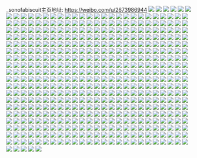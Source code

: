 _sonofabiscuit主页地址: https://weibo.com/u/2673986944 
![](https://wx4.sinaimg.cn/mw2000/9f61cd80ly1h90uiexd0bj23402c01kz.jpg) 
![](https://wx4.sinaimg.cn/mw2000/9f61cd80ly1h90uiktzoqj20ty13eh7u.jpg) 
![](https://wx4.sinaimg.cn/mw2000/9f61cd80ly1h8zt3uxgl2j23402c0u0y.jpg) 
![](https://wx4.sinaimg.cn/mw2000/9f61cd80ly1h8vhof7emwj20u0136kb7.jpg) 
![](https://wx4.sinaimg.cn/mw2000/9f61cd80ly1h8cngkp8o9j213u0qo135.jpg) 
![](https://wx4.sinaimg.cn/mw2000/9f61cd80ly1h8845sldsoj20sg0sgn06.jpg) 
![](https://wx4.sinaimg.cn/mw2000/9f61cd80ly1h8845vlcglj20m80et415.jpg) 
![](https://wx4.sinaimg.cn/mw2000/9f61cd80ly1h86bpiqo90j20zo256kf7.jpg) 
![](https://wx4.sinaimg.cn/mw2000/9f61cd80ly1h7z9fznr40j22c0340kjm.jpg) 
![](https://wx4.sinaimg.cn/mw2000/9f61cd80ly1h7wh3nmm8lj20xc1pntmm.jpg) 
![](https://wx4.sinaimg.cn/mw2000/9f61cd80ly1h7vpktsmuyj22c03401ky.jpg) 
![](https://wx4.sinaimg.cn/mw2000/9f61cd80ly1h7ugh8eqa2j20uk2crwzy.jpg) 
![](https://wx4.sinaimg.cn/mw2000/9f61cd80ly1h7u8t26vs0j23402c0kjm.jpg) 
![](https://wx4.sinaimg.cn/mw2000/9f61cd80ly1h7hvj4eurrj23402c0u0y.jpg) 
![](https://wx4.sinaimg.cn/mw2000/9f61cd80ly1h7hvj5gvjnj23402c0hdv.jpg) 
![](https://wx4.sinaimg.cn/mw2000/9f61cd80ly1h7hvj82h0cj23402c0npe.jpg) 
![](https://wx4.sinaimg.cn/mw2000/9f61cd80ly1h7hvso72zaj22c0340npe.jpg) 
![](https://wx4.sinaimg.cn/mw2000/9f61cd80ly1h7hvsmz5swj22c0340e84.jpg) 
![](https://wx4.sinaimg.cn/mw2000/9f61cd80ly1h7hvspax7lj22c0340x6r.jpg) 
![](https://wx4.sinaimg.cn/mw2000/9f61cd80ly1h7abfmsjxjj20zo256dtu.jpg) 
![](https://wx4.sinaimg.cn/mw2000/9f61cd80ly1h6yupl2p0pj22dx14e19v.jpg) 
![](https://wx4.sinaimg.cn/mw2000/9f61cd80ly1h6vp1j96ejj23402c0e82.jpg) 
![](https://wx4.sinaimg.cn/mw2000/9f61cd80ly1h6vp1lu66aj22c0340kjn.jpg) 
![](https://wx4.sinaimg.cn/mw2000/9f61cd80ly1h6vp1nwrhjj22c0340x6q.jpg) 
![](https://wx4.sinaimg.cn/mw2000/9f61cd80ly1h6vp1p28cgj23402c07wh.jpg) 
![](https://wx4.sinaimg.cn/mw2000/9f61cd80ly1h6vp1vxorjj22c0340kjl.jpg) 
![](https://wx4.sinaimg.cn/mw2000/9f61cd80ly1h6vp1qdlavj23402c0b2b.jpg) 
![](https://wx4.sinaimg.cn/mw2000/9f61cd80ly1h6vp1hqpqpj22c0340b29.jpg) 
![](https://wx4.sinaimg.cn/mw2000/9f61cd80ly1h6vp1rhhn9j22c0340u0y.jpg) 
![](https://wx4.sinaimg.cn/mw2000/9f61cd80ly1h6vp1sn606j23402c0hdu.jpg) 
![](https://wx4.sinaimg.cn/mw2000/9f61cd80ly1h6vp1tnkvgj22c0340b2a.jpg) 
![](https://wx4.sinaimg.cn/mw2000/9f61cd80ly1h6vp1uu4yqj23402c0e7q.jpg) 
![](https://wx4.sinaimg.cn/mw2000/9f61cd80ly1h6vp1xpzb2j21w02io7wh.jpg) 
![](https://wx4.sinaimg.cn/mw2000/9f61cd80ly1h6r1mlwu8rj23402c0x6q.jpg) 
![](https://wx4.sinaimg.cn/mw2000/9f61cd80ly1h6hphw875ej23402c0q97.jpg) 
![](https://wx4.sinaimg.cn/mw2000/9f61cd80ly1h6d8dr50l1j21ru2ft4qp.jpg) 
![](https://wx4.sinaimg.cn/mw2000/9f61cd80ly1h6anr40ufyj23402c0qin.jpg) 
![](https://wx4.sinaimg.cn/mw2000/9f61cd80ly1h6anr3czx8j23402c01kz.jpg) 
![](https://wx4.sinaimg.cn/mw2000/9f61cd80ly1h6a3jov9ngj22c0340h48.jpg) 
![](https://wx4.sinaimg.cn/mw2000/9f61cd80ly1h661sthn81j20u0140dhc.jpg) 
![](https://wx4.sinaimg.cn/mw2000/9f61cd80ly1h661strufij20u00u0gm7.jpg) 
![](https://wx4.sinaimg.cn/mw2000/9f61cd80ly1h5ws44mmzqj20u00mimyk.jpg) 
![](https://wx4.sinaimg.cn/mw2000/9f61cd80ly1h5ws5j3z4uj22c03404qq.jpg) 
![](https://wx4.sinaimg.cn/mw2000/9f61cd80ly1h5wm2fzlsgj20zo0q6wk2.jpg) 
![](https://wx4.sinaimg.cn/mw2000/9f61cd80ly1h5keyy8z7tj20u013itia.jpg) 
![](https://wx4.sinaimg.cn/mw2000/9f61cd80gy1h5k8u262b3j20ja0jajsb.jpg) 
![](https://wx4.sinaimg.cn/mw2000/9f61cd80gy1h5j38693mmj20aq03kwet.jpg) 
![](https://wx4.sinaimg.cn/mw2000/9f61cd80gy1h5j392q4vjj22c0340qv6.jpg) 
![](https://wx4.sinaimg.cn/mw2000/9f61cd80gy1h5ib55koqgj21400u0dlt.jpg) 
![](https://wx4.sinaimg.cn/mw2000/9f61cd80ly1h4odyn52owj21sw0snq42.jpg) 
![](https://wx4.sinaimg.cn/mw2000/9f61cd80ly1h4odymvwm6j21sw0sn177.jpg) 
![](https://wx4.sinaimg.cn/mw2000/9f61cd80ly1h4flx8tanmj20zo2564lh.jpg) 
![](https://wx4.sinaimg.cn/mw2000/9f61cd80ly1h4dtea3nk9j22560zob29.jpg) 
![](https://wx4.sinaimg.cn/mw2000/9f61cd80ly1h4dtebb1ocj22560zo7vp.jpg) 
![](https://wx4.sinaimg.cn/mw2000/9f61cd80ly1h498qn3eecj22th24snpd.jpg) 
![](https://wx4.sinaimg.cn/mw2000/9f61cd80ly1h493kq3xosj20u0127gqt.jpg) 
![](https://wx4.sinaimg.cn/mw2000/9f61cd80ly1h43dlmvjzij22202uzb29.jpg) 
![](https://wx4.sinaimg.cn/mw2000/9f61cd80ly1h3fjnufx1kj20zo1q3117.jpg) 
![](https://wx4.sinaimg.cn/mw2000/9f61cd80ly1h3fjnuvs3vj20zo1lgjyy.jpg) 
![](https://wx4.sinaimg.cn/mw2000/9f61cd80ly1h399ne1u2hj21gv0tzgzd.jpg) 
![](https://wx4.sinaimg.cn/mw2000/9f61cd80ly1h399neq3jdj21ha0tznje.jpg) 
![](https://wx4.sinaimg.cn/mw2000/9f61cd80ly1h399nf3k2dj21hl0tsqfo.jpg) 
![](https://wx4.sinaimg.cn/mw2000/9f61cd80ly1h399ndgn7lj21gv0tzk6x.jpg) 
![](https://wx4.sinaimg.cn/mw2000/9f61cd80ly1h326pqhg5bj23402c0qv5.jpg) 
![](https://wx4.sinaimg.cn/mw2000/9f61cd80ly1h326q5jzxgj21400mvqhk.jpg) 
![](https://wx4.sinaimg.cn/mw2000/9f61cd80ly1h29j7mxljaj20uk3nf1ke.jpg) 
![](https://wx4.sinaimg.cn/mw2000/9f61cd80ly1h29jbraebuj22c03401ky.jpg) 
![](https://wx4.sinaimg.cn/mw2000/9f61cd80ly1h29jbqmh09j22qk2c0u0x.jpg) 
![](https://wx4.sinaimg.cn/mw2000/9f61cd80ly1h29j7mbhhzj22uw241kjl.jpg) 
![](https://wx4.sinaimg.cn/mw2000/9f61cd80ly1h29j83ybktj22c03404qq.jpg) 
![](https://wx4.sinaimg.cn/mw2000/9f61cd80ly1h29j8vvwjrj22c0340npd.jpg) 
![](https://wx4.sinaimg.cn/mw2000/9f61cd80ly1h23srqxppnj22560zo4qp.jpg) 
![](https://wx4.sinaimg.cn/mw2000/9f61cd80ly1h22f8lv3nmj20u016uth1.jpg) 
![](https://wx4.sinaimg.cn/mw2000/9f61cd80ly1h22f8m1o6hj20u01400x0.jpg) 
![](https://wx4.sinaimg.cn/mw2000/9f61cd80ly1h22f8mhonfj22qo220qv5.jpg) 
![](https://wx4.sinaimg.cn/mw2000/9f61cd80ly1h22fhthk5kj22732lbkjm.jpg) 
![](https://wx4.sinaimg.cn/mw2000/9f61cd80ly1h22fhu8vunj22c0340b2a.jpg) 
![](https://wx4.sinaimg.cn/mw2000/9f61cd80ly1h22fhv4b4nj22c0340e82.jpg) 
![](https://wx4.sinaimg.cn/mw2000/9f61cd80ly1h1mvvolus6j21400u047f.jpg) 
![](https://wx4.sinaimg.cn/mw2000/9f61cd80ly1h1loh30algj20u01sxq8a.jpg) 
![](https://wx4.sinaimg.cn/mw2000/9f61cd80ly1h1gre0ctk8j20zo2561hg.jpg) 
![](https://wx4.sinaimg.cn/mw2000/9f61cd80ly1h18goahcqhj20kt0dmn1j.jpg) 
![](https://wx4.sinaimg.cn/mw2000/9f61cd80ly1h0npms79w7j22aj340e82.jpg) 
![](https://wx4.sinaimg.cn/mw2000/9f61cd80ly1h0npmrbtjfj229m33lx6p.jpg) 
![](https://wx4.sinaimg.cn/mw2000/9f61cd80ly1h06codltjdj20ur17ntcw.jpg) 
![](https://wx4.sinaimg.cn/mw2000/9f61cd80ly1gzv29yg4gkj20u00u0wkl.jpg) 
![](https://wx4.sinaimg.cn/mw2000/9f61cd80ly1gzj7h9g7w1j20zo1l9ng1.jpg) 
![](https://wx4.sinaimg.cn/mw2000/9f61cd80ly1gwu14eqf7bj23402c0x6q.jpg) 
![](https://wx4.sinaimg.cn/mw2000/9f61cd80ly1gwu14film8j23402c0u0y.jpg) 
![](https://wx4.sinaimg.cn/mw2000/9f61cd80ly1gwu14gcztjj23402c0kjm.jpg) 
![](https://wx4.sinaimg.cn/mw2000/9f61cd80ly1gwu14dzzg1j22472vp7wh.jpg) 
![](https://wx4.sinaimg.cn/mw2000/9f61cd80ly1gwu14hknhuj23402c04qr.jpg) 
![](https://wx4.sinaimg.cn/mw2000/9f61cd80ly1gwu14i4mj2j23402c0u0x.jpg) 
![](https://wx4.sinaimg.cn/mw2000/9f61cd80ly1gwu14ip4v2j21oz27x7wh.jpg) 
![](https://wx4.sinaimg.cn/mw2000/9f61cd80ly1gwu14j8wrij23402c0qv5.jpg) 
![](https://wx4.sinaimg.cn/mw2000/9f61cd80ly1gwu14jnawej22281xu4qp.jpg) 
![](https://wx4.sinaimg.cn/mw2000/9f61cd80ly1gwu14k4lh0j23402c0qv5.jpg) 
![](https://wx4.sinaimg.cn/mw2000/9f61cd80ly1gwu14ktw43j223s2t2x6q.jpg) 
![](https://wx4.sinaimg.cn/mw2000/9f61cd80ly1gwu14mjrswj23402c0x23.jpg) 
![](https://wx4.sinaimg.cn/mw2000/9f61cd80ly1gwss1opblyj20tz0u0ada.jpg) 
![](https://wx4.sinaimg.cn/mw2000/9f61cd80ly1gwn4y4ewcfj22c03401kz.jpg) 
![](https://wx4.sinaimg.cn/mw2000/9f61cd80ly1gw5zvmsl8cj22c0340b2a.jpg) 
![](https://wx4.sinaimg.cn/mw2000/002UXM9Gly1gvigj0ytitj621h21haoj02.jpg) 
![](https://wx4.sinaimg.cn/mw2000/002UXM9Gly1guhoo9l6wzj60k00zkjst02.jpg) 
![](https://wx4.sinaimg.cn/mw2000/002UXM9Gly1gtusduccjfj60gn0gntbi02.jpg) 
![](https://wx4.sinaimg.cn/mw2000/9f61cd80ly1gtnp0pznyaj23402c0qv6.jpg) 
![](https://wx4.sinaimg.cn/mw2000/9f61cd80ly1gtizdvuqbwj22c03404qq.jpg) 
![](https://wx4.sinaimg.cn/mw2000/002UXM9Gly1gtaddzommxj60ry11iqg002.jpg) 
![](https://wx4.sinaimg.cn/mw2000/9f61cd80ly1gtadebiwpdj20o50a1755.jpg) 
![](https://wx4.sinaimg.cn/mw2000/9f61cd80ly1gt0q4h60gpj21ds0n0qjm.jpg) 
![](https://wx4.sinaimg.cn/mw2000/9f61cd80ly1gsxp461880j21440vw7hy.jpg) 
![](https://wx4.sinaimg.cn/mw2000/9f61cd80ly1gsxp6dv8bwj21sf1o0b29.jpg) 
![](https://wx4.sinaimg.cn/mw2000/9f61cd80ly1gssbrypl4uj22c03404qp.jpg) 
![](https://wx4.sinaimg.cn/mw2000/9f61cd80ly1grrfx9jhb6j23402c04qp.jpg) 
![](https://wx4.sinaimg.cn/mw2000/9f61cd80ly1grl6yf8qq4j21o0280u0x.jpg) 
![](https://wx4.sinaimg.cn/mw2000/9f61cd80ly1grh718armnj20n006qmyz.jpg) 
![](https://wx4.sinaimg.cn/mw2000/002UXM9Gly1gr7lzv6925j63402c07wi02.jpg) 
![](https://wx4.sinaimg.cn/mw2000/9f61cd80ly1gr0xumjgujj20n01ds1kx.jpg) 
![](https://wx4.sinaimg.cn/mw2000/9f61cd80ly1gqsb7fk0whj221w2vlx6p.jpg) 
![](https://wx4.sinaimg.cn/mw2000/9f61cd80ly1gqlluubsqej23402c0hdt.jpg) 
![](https://wx4.sinaimg.cn/mw2000/9f61cd80ly1gqkajq8tl0j21ds0n07wk.jpg) 
![](https://wx4.sinaimg.cn/mw2000/9f61cd80ly1gqkajog5hhj21ds0n04qr.jpg) 
![](https://wx4.sinaimg.cn/mw2000/9f61cd80ly1gqkb0jqhyej21hc0u0dl2.jpg) 
![](https://wx4.sinaimg.cn/mw2000/9f61cd80ly1gqhve291zaj22801o01ky.jpg) 
![](https://wx4.sinaimg.cn/mw2000/9f61cd80ly1gqhve15y0gj20d80da765.jpg) 
![](https://wx4.sinaimg.cn/mw2000/9f61cd80ly1gqgn4jejhej23402c07t8.jpg) 
![](https://wx4.sinaimg.cn/mw2000/9f61cd80ly1gqgn4ie59aj22c0340npd.jpg) 
![](https://wx4.sinaimg.cn/mw2000/9f61cd80ly1gqcm6i51bzj22in1w0qv6.jpg) 
![](https://wx4.sinaimg.cn/mw2000/9f61cd80ly1gq45qx8q4yj22c0340u0y.jpg) 
![](https://wx4.sinaimg.cn/mw2000/9f61cd80ly1gpqii4p6vbj20n00d4wgm.jpg) 
![](https://wx4.sinaimg.cn/mw2000/9f61cd80ly1gppk6kq5dhj20n0085div.jpg) 
![](https://wx4.sinaimg.cn/mw2000/9f61cd80ly1gpobzhhs3uj23402c0aub.jpg) 
![](https://wx4.sinaimg.cn/mw2000/9f61cd80ly1gpobzhtqi5j23402c0dsi.jpg) 
![](https://wx4.sinaimg.cn/mw2000/9f61cd80ly1gplvz4pxefj22c0340x2e.jpg) 
![](https://wx4.sinaimg.cn/mw2000/9f61cd80ly1gpaclv8km0j20j81437d1.jpg) 
![](https://wx4.sinaimg.cn/mw2000/9f61cd80ly1gpacluksp5j21s01uzb29.jpg) 
![](https://wx4.sinaimg.cn/mw2000/9f61cd80ly1gp16dkjdgsj20n00hlgob.jpg) 
![](https://wx4.sinaimg.cn/mw2000/9f61cd80ly1gp0wejns7bj213z0u0hdt.jpg) 
![](https://wx4.sinaimg.cn/mw2000/9f61cd80ly1gp0weh820sj23402c0x6p.jpg) 
![](https://wx4.sinaimg.cn/mw2000/9f61cd80ly1gp0wepoqxoj213z0u07wh.jpg) 
![](https://wx4.sinaimg.cn/mw2000/9f61cd80ly1gp0weo5rdoj22c0340npf.jpg) 
![](https://wx4.sinaimg.cn/mw2000/9f61cd80ly1gorva0qny2j23402c0b29.jpg) 
![](https://wx4.sinaimg.cn/mw2000/9f61cd80ly1gorva29tahj23402c0qv5.jpg) 
![](https://wx4.sinaimg.cn/mw2000/9f61cd80ly1gorvchqfvtj20n00wq7gz.jpg) 
![](https://wx4.sinaimg.cn/mw2000/9f61cd80ly1gorvchyg1lj20jx0jv0ue.jpg) 
![](https://wx4.sinaimg.cn/mw2000/9f61cd80ly1gocs8zwk9dj23401xjnpd.jpg) 
![](https://wx4.sinaimg.cn/mw2000/9f61cd80ly1go4awf0uk6j21400u0u0x.jpg) 
![](https://wx4.sinaimg.cn/mw2000/9f61cd80ly1go0yhrfz08j20jl0ljwih.jpg) 
![](https://wx4.sinaimg.cn/mw2000/9f61cd80ly1go0yhr8qeqj20js0m3juc.jpg) 
![](https://wx4.sinaimg.cn/mw2000/9f61cd80ly1go0yhqdk6nj20jy0dudi3.jpg) 
![](https://wx4.sinaimg.cn/mw2000/9f61cd80ly1gnk41c7aymj23402c01ky.jpg) 
![](https://wx4.sinaimg.cn/mw2000/9f61cd80ly1gng8ps3h7cj23402c0qv6.jpg) 
![](https://wx4.sinaimg.cn/mw2000/9f61cd80ly1gnap7ar8lqj222g2jzqv5.jpg) 
![](https://wx4.sinaimg.cn/mw2000/9f61cd80ly1gn9613hpm7j22w421mx6p.jpg) 
![](https://wx4.sinaimg.cn/mw2000/9f61cd80ly1gn6ztr15qfj23402c0u0x.jpg) 
![](https://wx4.sinaimg.cn/mw2000/9f61cd80ly1gn6ztrmxefj20n009p43x.jpg) 
![](https://wx4.sinaimg.cn/mw2000/9f61cd80ly1gn3pk1lvzkj23402c019n.jpg) 
![](https://wx4.sinaimg.cn/mw2000/9f61cd80ly1gn1jiy849kj20mw0b0tdl.jpg) 
![](https://wx4.sinaimg.cn/mw2000/9f61cd80ly1gmyv8047ctj23402c0b29.jpg) 
![](https://wx4.sinaimg.cn/mw2000/9f61cd80ly1gmyv80xo76j22c0340e81.jpg) 
![](https://wx4.sinaimg.cn/mw2000/9f61cd80ly1gmyv81d8ymj20pr0v1445.jpg) 
![](https://wx4.sinaimg.cn/mw2000/9f61cd80ly1gmyv81owhkj20n00gjtmx.jpg) 
![](https://wx4.sinaimg.cn/mw2000/9f61cd80ly1gmyv7ynnn4j23402c0qv5.jpg) 
![](https://wx4.sinaimg.cn/mw2000/9f61cd80ly1gmyv84bhiaj23402c0e82.jpg) 
![](https://wx4.sinaimg.cn/mw2000/9f61cd80ly1gmyv86pw92j23402c0hdu.jpg) 
![](https://wx4.sinaimg.cn/mw2000/9f61cd80ly1gmyvbbo8vkj23402c04qp.jpg) 
![](https://wx4.sinaimg.cn/mw2000/9f61cd80ly1gmyvbauzbjj22c0340x6q.jpg) 
![](https://wx4.sinaimg.cn/mw2000/9f61cd80ly1gmxslcojgbj20go0b4wf0.jpg) 
![](https://wx4.sinaimg.cn/mw2000/9f61cd80ly1gmxm9djuvmj23402c0qv5.jpg) 
![](https://wx4.sinaimg.cn/mw2000/9f61cd80ly1gmu78y7fwmj20f00ght9u.jpg) 
![](https://wx4.sinaimg.cn/mw2000/9f61cd80ly1gmsuo0ghruj20n00ct79z.jpg) 
![](https://wx4.sinaimg.cn/mw2000/9f61cd80ly1gms4hvu2poj22c0340hdu.jpg) 
![](https://wx4.sinaimg.cn/mw2000/9f61cd80ly1gml7n6e8uuj22c01s87wh.jpg) 
![](https://wx4.sinaimg.cn/mw2000/9f61cd80gy1gm59wc7uegj20u00u079n.jpg) 
![](https://wx4.sinaimg.cn/mw2000/9f61cd80gy1glxjram9z7j2084084mxh.jpg) 
![](https://wx4.sinaimg.cn/mw2000/9f61cd80gy1glpq0upvkoj20n00qsn1h.jpg) 
![](https://wx4.sinaimg.cn/mw2000/9f61cd80gy1glpq0vawglj20i20b5dj0.jpg) 
![](https://wx4.sinaimg.cn/mw2000/9f61cd80gy1glk1w7xtxwj20qk14p7wh.jpg) 
![](https://wx4.sinaimg.cn/mw2000/9f61cd80gy1glk1w8wslbj20px1314qp.jpg) 
![](https://wx4.sinaimg.cn/mw2000/9f61cd80gy1glk1w6a8v4j20s215ab29.jpg) 
![](https://wx4.sinaimg.cn/mw2000/9f61cd80gy1glk1vjofq1j20jg0jggml.jpg) 
![](https://wx4.sinaimg.cn/mw2000/9f61cd80gy1glgdo7laquj20rn0rnach.jpg) 
![](https://wx4.sinaimg.cn/mw2000/9f61cd80gy1glbvse85iwj20my0j70vg.jpg) 
![](https://wx4.sinaimg.cn/mw2000/9f61cd80gy1glbvsdp6fwj23402c0u0y.jpg) 
![](https://wx4.sinaimg.cn/mw2000/9f61cd80gy1glbvsh4jgcj234028n7wl.jpg) 
![](https://wx4.sinaimg.cn/mw2000/9f61cd80gy1glbvsj56d8j21o02804qr.jpg) 
![](https://wx4.sinaimg.cn/mw2000/9f61cd80gy1gkwakrt3kmj21ds0n0kjo.jpg) 
![](https://wx4.sinaimg.cn/mw2000/9f61cd80gy1gkubpwezs2j20gl0fkmzi.jpg) 
![](https://wx4.sinaimg.cn/mw2000/9f61cd80gy1gkubquxzjhj20hb0fbwgz.jpg) 
![](https://wx4.sinaimg.cn/mw2000/9f61cd80gy1gkubn33gw7j20n0054t92.jpg) 
![](https://wx4.sinaimg.cn/mw2000/9f61cd80gy1gkmjsod6wuj23402c0hdt.jpg) 
![](https://wx4.sinaimg.cn/mw2000/9f61cd80gy1gkddo8wiocj20n00uitp9.jpg) 
![](https://wx4.sinaimg.cn/mw2000/9f61cd80gy1gkddo9jo8ij20n00h0tml.jpg) 
![](https://wx4.sinaimg.cn/mw2000/9f61cd80gy1gkbsz51wk6j20n005h75x.jpg) 
![](https://wx4.sinaimg.cn/mw2000/9f61cd80gy1gkbsz5gncij20g40ffgmu.jpg) 
![](https://wx4.sinaimg.cn/mw2000/9f61cd80gy1gkbnikwmswj215j0k3mzp.jpg) 
![](https://wx4.sinaimg.cn/mw2000/9f61cd80gy1gk1xq9cbr4j21w02innpe.jpg) 
![](https://wx4.sinaimg.cn/mw2000/9f61cd80gy1gk1jgwzzwtj22c0340qv5.jpg) 
![](https://wx4.sinaimg.cn/mw2000/9f61cd80gy1gk0tnah67jj22c03400u6.jpg) 
![](https://wx4.sinaimg.cn/mw2000/9f61cd80gy1gjv1kor5o3j21w02inhdv.jpg) 
![](https://wx4.sinaimg.cn/mw2000/9f61cd80gy1gjuh5zzppdj20ut0u0gn7.jpg) 
![](https://wx4.sinaimg.cn/mw2000/9f61cd80gy1gjko4qwl8hj20sd0votuv.jpg) 
![](https://wx4.sinaimg.cn/mw2000/9f61cd80gy1gjhczyouwcj21pl0sgkcd.jpg) 
![](https://wx4.sinaimg.cn/mw2000/9f61cd80gy1gjhdfl5ohmj22o82o87wh.jpg) 
![](https://wx4.sinaimg.cn/mw2000/9f61cd80gy1gjcelqrcr6j22c03404qq.jpg) 
![](https://wx4.sinaimg.cn/mw2000/9f61cd80gy1gj7u5m6105j23402c0hdu.jpg) 
![](https://wx4.sinaimg.cn/mw2000/9f61cd80gy1gixja1rn72j22c0340e82.jpg) 
![](https://wx4.sinaimg.cn/mw2000/9f61cd80gy1gilulm36wwj23402c0x6q.jpg) 
![](https://wx4.sinaimg.cn/mw2000/9f61cd80gy1gilh728i2dj22c03401kx.jpg) 
![](https://wx4.sinaimg.cn/mw2000/9f61cd80gy1gig9kheqyaj20jg0jgdhu.jpg) 
![](https://wx4.sinaimg.cn/mw2000/9f61cd80gy1gid9r7n6joj23402c0e83.jpg) 
![](https://wx4.sinaimg.cn/mw2000/9f61cd80gy1gid9r9tn97j22c03407wj.jpg) 
![](https://wx4.sinaimg.cn/mw2000/9f61cd80gy1gic6tr89v3j20u01407eu.jpg) 
![](https://wx4.sinaimg.cn/mw2000/9f61cd80gy1giaio6k08pj20u00u0h8z.jpg) 
![](https://wx4.sinaimg.cn/mw2000/9f61cd80gy1gi9v127le6j22c0340u0y.jpg) 
![](https://wx4.sinaimg.cn/mw2000/9f61cd80gy1gi8txkl24zj20n00j1dkf.jpg) 
![](https://wx4.sinaimg.cn/mw2000/9f61cd80gy1gi7u317rbrj234026we83.jpg) 
![](https://wx4.sinaimg.cn/mw2000/9f61cd80gy1gi7u31wzzkj20j60ecq44.jpg) 
![](https://wx4.sinaimg.cn/mw2000/9f61cd80gy1gi7lgo8qaxj20c809iwgb.jpg) 
![](https://wx4.sinaimg.cn/mw2000/9f61cd80gy1gi59igwvc9j23401t5npd.jpg) 
![](https://wx4.sinaimg.cn/mw2000/9f61cd80gy1gi1s6mm1crj23402c0b29.jpg) 
![](https://wx4.sinaimg.cn/mw2000/9f61cd80gy1gi1s6nqnr3j23402c01kx.jpg) 
![](https://wx4.sinaimg.cn/mw2000/9f61cd80gy1ghznawr4gjj22932fv4qq.jpg) 
![](https://wx4.sinaimg.cn/mw2000/9f61cd80ly1ghql73lkdaj20n01ds4bp.jpg) 
![](https://wx4.sinaimg.cn/mw2000/9f61cd80ly1ghql76kacaj20n01dstn0.jpg) 
![](https://wx4.sinaimg.cn/mw2000/9f61cd80ly1ghql6znnoej22c03401kz.jpg) 
![](https://wx4.sinaimg.cn/mw2000/9f61cd80ly1ghql78aocmj20u01hc47i.jpg) 
![](https://wx4.sinaimg.cn/mw2000/9f61cd80ly1ghql78ns20j204g040q32.jpg) 
![](https://wx4.sinaimg.cn/mw2000/9f61cd80gy1ghlhgq0pulj20tz0miqg1.jpg) 
![](https://wx4.sinaimg.cn/mw2000/9f61cd80gy1gge6uzl122j23402c0qv5.jpg) 
![](https://wx4.sinaimg.cn/mw2000/9f61cd80gy1gge6v1bo8qj23402c0kjl.jpg) 
![](https://wx4.sinaimg.cn/mw2000/9f61cd80gy1gge6v3mwf1j23402c07wi.jpg) 
![](https://wx4.sinaimg.cn/mw2000/9f61cd80gy1gge6v6nytsj23402c0e83.jpg) 
![](https://wx4.sinaimg.cn/mw2000/9f61cd80gy1gg129klx2ij20cs0cs3z4.jpg) 
![](https://wx4.sinaimg.cn/mw2000/9f61cd80gy1gfgpij5qpfj224u30d4qq.jpg) 
![](https://wx4.sinaimg.cn/mw2000/9f61cd80gy1gd77bcmvxgj20tz0miha4.jpg) 
![](https://wx4.sinaimg.cn/mw2000/9f61cd80gy1gcpva5rt4tj20m80al0ty.jpg) 
![](https://wx4.sinaimg.cn/mw2000/9f61cd80gy1gcpvarc1csj20hs0hs3zr.jpg) 
![](https://wx4.sinaimg.cn/mw2000/9f61cd80gy1gckoc2bes4j21400u0whj.jpg) 
![](https://wx4.sinaimg.cn/mw2000/9f61cd80gy1gckngxz0trj20u0140tw5.jpg) 
![](https://wx4.sinaimg.cn/mw2000/9f61cd80gy1gcis4mqvb4j20n01dsn15.jpg) 
![](https://wx4.sinaimg.cn/mw2000/9f61cd80gy1gcibwusnmqj21ds0n0x6p.jpg) 
![](https://wx4.sinaimg.cn/mw2000/9f61cd80gy1gbq319f7f2j23402c01ky.jpg) 
![](https://wx4.sinaimg.cn/mw2000/9f61cd80gy1gbb8ikquipj20rs1q7aq1.jpg) 
![](https://wx4.sinaimg.cn/mw2000/9f61cd80gy1gam1jh02r7j23402c04qp.jpg) 
![](https://wx4.sinaimg.cn/mw2000/9f61cd80gy1gaf6weiiopj20u00nfk3a.jpg) 
![](https://wx4.sinaimg.cn/mw2000/9f61cd80gy1gaf1ejb65ij21vo0v9qva.jpg) 
![](https://wx4.sinaimg.cn/mw2000/9f61cd80gy1gae0zn9nncj22c32c0hdt.jpg) 
![](https://wx4.sinaimg.cn/mw2000/9f61cd80gy1gae0zldebwj23402c0qv5.jpg) 
![](https://wx4.sinaimg.cn/mw2000/9f61cd80gy1gacukizwkbj21sy0u0wm6.jpg) 
![](https://wx4.sinaimg.cn/mw2000/9f61cd80gy1gacuki7nk6j21sy0u0qa8.jpg) 
![](https://wx4.sinaimg.cn/mw2000/9f61cd80gy1gacukjtoiej21sy0u0qdw.jpg) 
![](https://wx4.sinaimg.cn/mw2000/9f61cd80gy1gacukp6w1tj21vo0v97wl.jpg) 
![](https://wx4.sinaimg.cn/mw2000/9f61cd80gy1ga5tujqpq4j20u00xg1kx.jpg) 
![](https://wx4.sinaimg.cn/mw2000/9f61cd80gy1ga4p3e8lo3j228x2z2x6p.jpg) 
![](https://wx4.sinaimg.cn/mw2000/9f61cd80gy1ga2wnyjltoj20u00nfb29.jpg) 
![](https://wx4.sinaimg.cn/mw2000/9f61cd80gy1g9xw998imrj20k00f0jt4.jpg) 
![](https://wx4.sinaimg.cn/mw2000/9f61cd80gy1g9xpvu06hsj23402c01kx.jpg) 
![](https://wx4.sinaimg.cn/mw2000/9f61cd80gy1g9xd2w2w0tj22c02c07wh.jpg) 
![](https://wx4.sinaimg.cn/mw2000/9f61cd80gy1g9woh0z7h6j23402c0x59.jpg) 
![](https://wx4.sinaimg.cn/mw2000/9f61cd80gy1g9woh39h3lj23402c0npd.jpg) 
![](https://wx4.sinaimg.cn/mw2000/9f61cd80gy1g9woh94hbnj23402c0nnx.jpg) 
![](https://wx4.sinaimg.cn/mw2000/9f61cd80gy1g9woh61wmoj20v913l1kx.jpg) 
![](https://wx4.sinaimg.cn/mw2000/9f61cd80gy1g9woh4oux6j20v90ndqpz.jpg) 
![](https://wx4.sinaimg.cn/mw2000/9f61cd80gy1g9woh6ps8rj20v90nate6.jpg) 
![](https://wx4.sinaimg.cn/mw2000/9f61cd80gy1g9woh80v22j22c03407wh.jpg) 
![](https://wx4.sinaimg.cn/mw2000/9f61cd80gy1g9wohblkjyj23402c0e82.jpg) 
![](https://wx4.sinaimg.cn/mw2000/9f61cd80gy1g9wohdkp6uj22hf1vlb29.jpg) 
![](https://wx4.sinaimg.cn/mw2000/9f61cd80gy1g9wat9mheaj20v91vonpd.jpg) 
![](https://wx4.sinaimg.cn/mw2000/9f61cd80gy1g9watc794xj20v91vo1l2.jpg) 
![](https://wx4.sinaimg.cn/mw2000/9f61cd80gy1g9viec053lj20py0xc7bo.jpg) 
![](https://wx4.sinaimg.cn/mw2000/9f61cd80gy1g9viebc4wrj20p00xctgj.jpg) 
![](https://wx4.sinaimg.cn/mw2000/9f61cd80gy1g9uydmcilrj20m80l4aav.jpg) 
![](https://wx4.sinaimg.cn/mw2000/9f61cd80gy1g9tpahkriyj20ew0cugms.jpg) 
![](https://wx4.sinaimg.cn/mw2000/9f61cd80gy1g9s4wl1c60j22c0340kjm.jpg) 
![](https://wx4.sinaimg.cn/mw2000/9f61cd80gy1g9hkgv649yj23402c01l0.jpg) 
![](https://wx4.sinaimg.cn/mw2000/9f61cd80gy1g9h4r4tln7j23402c0qv7.jpg) 
![](https://wx4.sinaimg.cn/mw2000/9f61cd80gy1g9h4r1ctjqj23402c01l0.jpg) 
![](https://wx4.sinaimg.cn/mw2000/9f61cd80gy1g9ariz8l6sj20u00liqk9.jpg) 
![](https://wx4.sinaimg.cn/mw2000/9f61cd80gy1g94j3f19mtj22c0340e81.jpg) 
![](https://wx4.sinaimg.cn/mw2000/9f61cd80gy1g93hrzwrpmj20hs0hs0tn.jpg) 
![](https://wx4.sinaimg.cn/mw2000/9f61cd80gy1g93eeu21jij23402c0e82.jpg) 
![](https://wx4.sinaimg.cn/mw2000/9f61cd80gy1g91386mhubj22c02c0kjl.jpg) 
![](https://wx4.sinaimg.cn/mw2000/9f61cd80gy1g90bw1rtrxj23402c0x6p.jpg) 
![](https://wx4.sinaimg.cn/mw2000/9f61cd80gy1g90by7pnt1j23402c0qv5.jpg) 
![](https://wx4.sinaimg.cn/mw2000/9f61cd80gy1g8xqdjr8rlj22c0340u0x.jpg) 
![](https://wx4.sinaimg.cn/mw2000/9f61cd80gy1g8xqdhn6p3j23402c0npd.jpg) 
![](https://wx4.sinaimg.cn/mw2000/9f61cd80gy1g8xj4yv4i1j22c0340x6p.jpg) 
![](https://wx4.sinaimg.cn/mw2000/9f61cd80gy1g8xj50r19qj23402c0x6p.jpg) 
![](https://wx4.sinaimg.cn/mw2000/9f61cd80gy1g8vfgctupuj22c0340kjm.jpg) 
![](https://wx4.sinaimg.cn/mw2000/9f61cd80gy1g8t4033n6rj20g90g9q43.jpg) 
![](https://wx4.sinaimg.cn/mw2000/9f61cd80gy1g8rzh01uk1j23402c07wj.jpg) 
![](https://wx4.sinaimg.cn/mw2000/9f61cd80gy1g8rzgx47wfj22b2332kjn.jpg) 
![](https://wx4.sinaimg.cn/mw2000/9f61cd80gy1g8rmdj8rfyj20v90n4hdm.jpg) 
![](https://wx4.sinaimg.cn/mw2000/9f61cd80gy1g8rmdl532bj23402c0x6p.jpg) 
![](https://wx4.sinaimg.cn/mw2000/9f61cd80gy1g8rmfawgh9j23402c07wj.jpg) 
![](https://wx4.sinaimg.cn/mw2000/9f61cd80gy1g8rmh0s4k0j23402c0kjm.jpg) 
![](https://wx4.sinaimg.cn/mw2000/9f61cd80gy1g8rmgpqaoqj20v90ne1kx.jpg) 
![](https://wx4.sinaimg.cn/mw2000/9f61cd80gy1g8rmfe6k47j222s22stv5.jpg) 
![](https://wx4.sinaimg.cn/mw2000/9f61cd80gy1g8rjttm10tj20d70bz3zr.jpg) 
![](https://wx4.sinaimg.cn/mw2000/9f61cd80gy1g8qh6jnh3wj20aq0aqdg6.jpg) 
![](https://wx4.sinaimg.cn/mw2000/9f61cd80gy1g8pz687jd8j20u0140gtr.jpg) 
![](https://wx4.sinaimg.cn/mw2000/9f61cd80gy1g8kzuabg2dj21vo0v91l0.jpg) 
![](https://wx4.sinaimg.cn/mw2000/9f61cd80gy1g8kzu4z7qxj21vo0v9e84.jpg) 
![](https://wx4.sinaimg.cn/mw2000/9f61cd80gy1g8kzufyqyyj21vo0v97wn.jpg) 
![](https://wx4.sinaimg.cn/mw2000/9f61cd80gy1g89f3kjas0j23402c0qv5.jpg) 
![](https://wx4.sinaimg.cn/mw2000/9f61cd80gy1g7zdxhij2mj21vo0v9kjo.jpg) 
![](https://wx4.sinaimg.cn/mw2000/9f61cd80gy1g7zdxkhhphj21vo0v9npf.jpg) 
![](https://wx4.sinaimg.cn/mw2000/9f61cd80gy1g7zdxe4c3dj21vo0v9hdv.jpg) 
![](https://wx4.sinaimg.cn/mw2000/9f61cd80gy1g7zdxnkb78j21vo0v9qv7.jpg) 
![](https://wx4.sinaimg.cn/mw2000/9f61cd80gy1g7y7zd8w8fj20rs0jkq7j.jpg) 
![](https://wx4.sinaimg.cn/mw2000/9f61cd80gy1g7vtc4nay8j21vo0v91l2.jpg) 
![](https://wx4.sinaimg.cn/mw2000/9f61cd80gy1g7vtc95yynj21vo0v94qu.jpg) 
![](https://wx4.sinaimg.cn/mw2000/9f61cd80gy1g7t0qmj18uj23402c07wi.jpg) 
![](https://wx4.sinaimg.cn/mw2000/9f61cd80gy1g7omggvqjvj20rs0hrjwg.jpg) 
![](https://wx4.sinaimg.cn/mw2000/9f61cd80gy1g7omgggf94j21vo0v9qv8.jpg) 
![](https://wx4.sinaimg.cn/mw2000/9f61cd80gy1g7jnh2dnfrj20da0dat9i.jpg) 
![](https://wx4.sinaimg.cn/mw2000/9f61cd80gy1g7i15i0tt7j22c0340e83.jpg) 
![](https://wx4.sinaimg.cn/mw2000/9f61cd80gy1g7gff6kt8lj22ds1pw7wh.jpg) 
![](https://wx4.sinaimg.cn/mw2000/9f61cd80gy1g7fl3swlqqj21xo2kw4qp.jpg) 
![](https://wx4.sinaimg.cn/mw2000/9f61cd80gy1g7fkcz0456j20sg0rqq54.jpg) 
![](https://wx4.sinaimg.cn/mw2000/9f61cd80gy1g7e6kkpjeaj20v90nn42l.jpg) 
![](https://wx4.sinaimg.cn/mw2000/9f61cd80gy1g7d7uubuw4j23402c0kjm.jpg) 
![](https://wx4.sinaimg.cn/mw2000/9f61cd80gy1g7d7uw4cluj23402c0qv5.jpg) 
![](https://wx4.sinaimg.cn/mw2000/9f61cd80gy1g7d7uxw96hj23402c0b2a.jpg) 
![](https://wx4.sinaimg.cn/mw2000/9f61cd80gy1g7d7uyh6xkj20sg0i5q4c.jpg) 
![](https://wx4.sinaimg.cn/mw2000/9f61cd80gy1g7cxs6vk8sj20v915hqv5.jpg) 
![](https://wx4.sinaimg.cn/mw2000/9f61cd80gy1g7bgho35k9j20eg0egdhs.jpg) 
![](https://wx4.sinaimg.cn/mw2000/9f61cd80gy1g79rxo2wmyj23402c0hdu.jpg) 
![](https://wx4.sinaimg.cn/mw2000/9f61cd80gy1g79pqaor0rj22c0340b2a.jpg) 
![](https://wx4.sinaimg.cn/mw2000/9f61cd80gy1g78rhvskgdj22c02c0qv5.jpg) 
![](https://wx4.sinaimg.cn/mw2000/9f61cd80gy1g78rhy32oij23402c0kjm.jpg) 
![](https://wx4.sinaimg.cn/mw2000/9f61cd80gy1g78rhz0amnj22by2c0kd5.jpg) 
![](https://wx4.sinaimg.cn/mw2000/9f61cd80gy1g78rhu49n0j22c0340b29.jpg) 
![](https://wx4.sinaimg.cn/mw2000/9f61cd80gy1g78ri1utu5j22c01qztzd.jpg) 
![](https://wx4.sinaimg.cn/mw2000/9f61cd80gy1g78rjgusxfj23402c04qp.jpg) 
![](https://wx4.sinaimg.cn/mw2000/9f61cd80gy1g78ri3abjhj22m61o1kjl.jpg) 
![](https://wx4.sinaimg.cn/mw2000/9f61cd80gy1g78ri0wpbaj234028b4qq.jpg) 
![](https://wx4.sinaimg.cn/mw2000/9f61cd80gy1g78rjfmiv1j22c03407wi.jpg) 
![](https://wx4.sinaimg.cn/mw2000/9f61cd80gy1g78nqgd0p3g20c80b977o.jpg) 
![](https://wx4.sinaimg.cn/mw2000/9f61cd80gy1g77pk08waij20u01hq4jy.jpg) 
![](https://wx4.sinaimg.cn/mw2000/9f61cd80gy1g77njz605ij20dw09qgqt.jpg) 
![](https://wx4.sinaimg.cn/mw2000/9f61cd80gy1g75syzufh8j20u00qmqt4.jpg) 
![](https://wx4.sinaimg.cn/mw2000/9f61cd80gy1g75t1usxtsj23402c0nmm.jpg) 
![](https://wx4.sinaimg.cn/mw2000/9f61cd80gy1g74qxrj84cj20u00q8tft.jpg) 
![](https://wx4.sinaimg.cn/mw2000/9f61cd80gy1g747ucvghsj23402c0e83.jpg) 
![](https://wx4.sinaimg.cn/mw2000/9f61cd80gy1g71eslbezxj20nc0n3n11.jpg) 
![](https://wx4.sinaimg.cn/mw2000/9f61cd80ly1g70he01e49j20c80c8mxv.jpg) 
![](https://wx4.sinaimg.cn/mw2000/9f61cd80gy1g6wpsjhuy4j20jx0j7jxw.jpg) 
![](https://wx4.sinaimg.cn/mw2000/9f61cd80gy1g6w1gopwpwj234023h7wh.jpg) 
![](https://wx4.sinaimg.cn/mw2000/9f61cd80gy1g6uycgz7zhj23402c0u0x.jpg) 
![](https://wx4.sinaimg.cn/mw2000/9f61cd80gy1g6tee5cagdj20u00zgb29.jpg) 
![](https://wx4.sinaimg.cn/mw2000/9f61cd80gy1g6tedz75cuj23402c0e81.jpg) 
![](https://wx4.sinaimg.cn/mw2000/9f61cd80gy1g6qcn6pjirj20u00tq7e6.jpg) 
![](https://wx4.sinaimg.cn/mw2000/9f61cd80gy1g6ozwarmkcj23402c07wi.jpg) 
![](https://wx4.sinaimg.cn/mw2000/9f61cd80gy1g6os2905s8j20qo0n00wb.jpg) 
![](https://wx4.sinaimg.cn/mw2000/9f61cd80gy1g6ofh87r4xj20p80oaabc.jpg) 
![](https://wx4.sinaimg.cn/mw2000/9f61cd80gy1g6ll8k4wsqj23402c01kz.jpg) 
![](https://wx4.sinaimg.cn/mw2000/9f61cd80gy1g6kv0lw6emj20j60csq51.jpg) 
![](https://wx4.sinaimg.cn/mw2000/9f61cd80gy1g6jx4n61coj21400u0e81.jpg) 
![](https://wx4.sinaimg.cn/mw2000/9f61cd80gy1g6ixx5uaq2j23402c0u0y.jpg) 
![](https://wx4.sinaimg.cn/mw2000/9f61cd80gy1g6e6idp3awj20u00u0435.jpg) 
![](https://wx4.sinaimg.cn/mw2000/9f61cd80gy1g69n8537l3j23402c07wi.jpg) 
![](https://wx4.sinaimg.cn/mw2000/9f61cd80gy1g679gccpzyj21400u01kx.jpg) 
![](https://wx4.sinaimg.cn/mw2000/9f61cd80gy1g672ipf87hj20490560t2.jpg) 
![](https://wx4.sinaimg.cn/mw2000/9f61cd80gy1g66a3i3va8j20u00ujtxm.jpg) 
![](https://wx4.sinaimg.cn/mw2000/9f61cd80gy1g655wr7qraj21400u0b29.jpg) 
![](https://wx4.sinaimg.cn/mw2000/9f61cd80gy1g61bvsqb7lj212y0lsqhf.jpg) 
![](https://wx4.sinaimg.cn/mw2000/9f61cd80gy1g5wqc3uuzrj22c0340e82.jpg) 
![](https://wx4.sinaimg.cn/mw2000/9f61cd80gy1g5ls0vzegej20j60hddh5.jpg) 
![](https://wx4.sinaimg.cn/mw2000/9f61cd80gy1g5get6lc3sj20dw0hhq46.jpg) 
![](https://wx4.sinaimg.cn/mw2000/9f61cd80gy1g5ez5hg9j7j20u00xf4qp.jpg) 
![](https://wx4.sinaimg.cn/mw2000/9f61cd80gy1g5953n8mt1j20v90n8e81.jpg) 
![](https://wx4.sinaimg.cn/mw2000/9f61cd80gy1g58yk3jnikj21vo0v9hdx.jpg) 
![](https://wx4.sinaimg.cn/mw2000/9f61cd80gy1g58yk7o30uj21vo0v9x6t.jpg) 
![](https://wx4.sinaimg.cn/mw2000/9f61cd80gy1g58ykb4zq5j21vo0v9u10.jpg) 
![](https://wx4.sinaimg.cn/mw2000/9f61cd80gy1g58ykk6rytj21vo0v9hdx.jpg) 
![](https://wx4.sinaimg.cn/mw2000/9f61cd80gy1g58ykol0a5j21vo0v97wm.jpg) 
![](https://wx4.sinaimg.cn/mw2000/9f61cd80gy1g58yjzs1gpj21vo0v9qv8.jpg) 
![](https://wx4.sinaimg.cn/mw2000/9f61cd80gy1g58yks0csqj21vo0v9hdw.jpg) 
![](https://wx4.sinaimg.cn/mw2000/9f61cd80gy1g58ykgai5ej21vo0v9e85.jpg) 
![](https://wx4.sinaimg.cn/mw2000/9f61cd80gy1g58ykxjca6j21vo0v9u13.jpg) 
![](https://wx4.sinaimg.cn/mw2000/9f61cd80gy1g58jzd7729j22r91fi1kx.jpg) 
![](https://wx4.sinaimg.cn/mw2000/9f61cd80gy1g4wquujivzj20rn0rnac1.jpg) 
![](https://wx4.sinaimg.cn/mw2000/9f61cd80gy1g4vwlyhnarj20m10v6dj1.jpg) 
![](https://wx4.sinaimg.cn/mw2000/9f61cd80gy1g4u2v8oc8qj20sg0rqq54.jpg) 
![](https://wx4.sinaimg.cn/mw2000/9f61cd80gy1g4tzekw5esj20rs1fce81.jpg) 
![](https://wx4.sinaimg.cn/mw2000/9f61cd80gy1g4qk04ykikj21vo0v9hdy.jpg) 
![](https://wx4.sinaimg.cn/mw2000/9f61cd80gy1g4kcpot97rj234025nb2a.jpg) 
![](https://wx4.sinaimg.cn/mw2000/9f61cd80gy1g4i7qswlzuj23402c01ky.jpg) 
![](https://wx4.sinaimg.cn/mw2000/9f61cd80gy1g4i7quo2fsj23402c0qv7.jpg) 
![](https://wx4.sinaimg.cn/mw2000/9f61cd80gy1g4i85s189tj23402c0npd.jpg) 
![](https://wx4.sinaimg.cn/mw2000/9f61cd80gy1g4i85r5lppj23402c0e83.jpg) 
![](https://wx4.sinaimg.cn/mw2000/9f61cd80gy1g4i2q9vwubj24822tg7wm.jpg) 
![](https://wx4.sinaimg.cn/mw2000/9f61cd80gy1g4i2qccndhj24822tgkjo.jpg) 
![](https://wx4.sinaimg.cn/mw2000/9f61cd80gy1g4gxn1hrcrj23402c04qq.jpg) 
![](https://wx4.sinaimg.cn/mw2000/9f61cd80gy1g4ftoq0h3mj23402c0npe.jpg) 
![](https://wx4.sinaimg.cn/mw2000/9f61cd80gy1g4ftoo4m9dj23402c0hdu.jpg) 
![](https://wx4.sinaimg.cn/mw2000/9f61cd80gy1g4ftordf2hj23402c0x6q.jpg) 
![](https://wx4.sinaimg.cn/mw2000/9f61cd80gy1g4ftosn4mpj23402c0kjm.jpg) 
![](https://wx4.sinaimg.cn/mw2000/9f61cd80gy1g4fjcmigvej20in0i00v1.jpg) 
![](https://wx4.sinaimg.cn/mw2000/9f61cd80gy1g4edy6wuwkj20sg0sg408.jpg) 
![](https://wx4.sinaimg.cn/mw2000/9f61cd80gy1g4d728h9e6j20hs0hs0u1.jpg) 
![](https://wx4.sinaimg.cn/mw2000/9f61cd80gy1g4b33jtpqsj203c02wwei.jpg) 
![](https://wx4.sinaimg.cn/mw2000/9f61cd80gy1g45oe7fi3qj20v91voe29.jpg) 
![](https://wx4.sinaimg.cn/mw2000/9f61cd80gy1g44odswbnsj233521wx6q.jpg) 
![](https://wx4.sinaimg.cn/mw2000/9f61cd80gy1g44odqx7v2j22rm1t6b2a.jpg) 
![](https://wx4.sinaimg.cn/mw2000/9f61cd80gy1g44odu9p45j22ni1zkhdu.jpg) 
![](https://wx4.sinaimg.cn/mw2000/9f61cd80gy1g44odwauprj23402c0x6r.jpg) 
![](https://wx4.sinaimg.cn/mw2000/9f61cd80gy1g3l1e2632pj23402c0e82.jpg) 
![](https://wx4.sinaimg.cn/mw2000/9f61cd80gy1g3hgzu1fchj20k00k074v.jpg) 
![](https://wx4.sinaimg.cn/mw2000/9f61cd80ly1g3akx9msz1j23402c01l1.jpg) 
![](https://wx4.sinaimg.cn/mw2000/9f61cd80ly1g3akx6uzeqj22wo2aqu0y.jpg) 
![](https://wx4.sinaimg.cn/mw2000/9f61cd80gy1g39tcprsl2j20k00l2wfy.jpg) 
![](https://wx4.sinaimg.cn/mw2000/9f61cd80gy1g33j3ej7wrj20k00k0abj.jpg) 
![](https://wx4.sinaimg.cn/mw2000/9f61cd80gy1g2ss9om6ntj20rs55h7wp.jpg) 
![](https://wx4.sinaimg.cn/mw2000/9f61cd80gy1g2ss9pjh91j209v09rjyh.jpg) 
![](https://wx4.sinaimg.cn/mw2000/9f61cd80gy1g2rn55xl0yj20v915ohdt.jpg) 
![](https://wx4.sinaimg.cn/mw2000/9f61cd80gy1g2kx3fnitpj23402c0e82.jpg) 
![](https://wx4.sinaimg.cn/mw2000/9f61cd80gy1g2kx3k8ie6j23sw2iou0x.jpg) 
![](https://wx4.sinaimg.cn/mw2000/9f61cd80gy1g2kx3ro2nrj23sw2io4qs.jpg) 
![](https://wx4.sinaimg.cn/mw2000/9f61cd80gy1g2kx3c258lj23sw2iohdv.jpg) 
![](https://wx4.sinaimg.cn/mw2000/9f61cd80gy1g2kx3yplxmj23sw2iokjn.jpg) 
![](https://wx4.sinaimg.cn/mw2000/9f61cd80gy1g2kx41pb8mj22io3swe83.jpg) 
![](https://wx4.sinaimg.cn/mw2000/9f61cd80gy1g2kx44450rj23sw2io7wj.jpg) 
![](https://wx4.sinaimg.cn/mw2000/9f61cd80gy1g2kx47yh9qj23sw2io4qu.jpg) 
![](https://wx4.sinaimg.cn/mw2000/9f61cd80gy1g2kx4cns40j23sw2io7wm.jpg) 
![](https://wx4.sinaimg.cn/mw2000/9f61cd80gy1g2jva7gnk9j209p0950uu.jpg) 
![](https://wx4.sinaimg.cn/mw2000/9f61cd80gy1g2jqd5j9u5j22c0340u0y.jpg) 
![](https://wx4.sinaimg.cn/mw2000/9f61cd80gy1g2hbgyl1cbj23sw2ionpd.jpg) 
![](https://wx4.sinaimg.cn/mw2000/9f61cd80gy1g2bhploc2lj20dw0cu3zl.jpg) 
![](https://wx4.sinaimg.cn/mw2000/9f61cd80gy1g2b4hsa6u8j20j60j6gmw.jpg) 
![](https://wx4.sinaimg.cn/mw2000/9f61cd80ly1g2a2tbm0sij203202oaa3.jpg) 
![](https://wx4.sinaimg.cn/mw2000/9f61cd80gy1g27s0b70azj20e60e5t9s.jpg) 
![](https://wx4.sinaimg.cn/mw2000/9f61cd80gy1g24nju88dkj20iu0hsmyh.jpg) 
![](https://wx4.sinaimg.cn/mw2000/9f61cd80ly1g212wrvt1wj205k05kdhn.jpg) 
![](https://wx4.sinaimg.cn/mw2000/9f61cd80gy1g1znf7y1bzj20cb0cbwen.jpg) 
![](https://wx4.sinaimg.cn/mw2000/9f61cd80gy1g1yt6xsy0ej20kn0dhgn6.jpg) 
![](https://wx4.sinaimg.cn/mw2000/9f61cd80ly1g1wtaurdykj20aw0aaaak.jpg) 
![](https://wx4.sinaimg.cn/mw2000/9f61cd80gy1g1v4m17mo6j21i0100n8b.jpg) 
![](https://wx4.sinaimg.cn/mw2000/9f61cd80ly1g1s5xkyw5hj22c03401fa.jpg) 
![](https://wx4.sinaimg.cn/mw2000/9f61cd80ly1g1s603aoyzj22c03407wh.jpg) 
![](https://wx4.sinaimg.cn/mw2000/9f61cd80ly1g1r5x6yldoj20m80mb3zj.jpg) 
![](https://wx4.sinaimg.cn/mw2000/9f61cd80ly1g1ooqrkpd3j23402c0npd.jpg) 
![](https://wx4.sinaimg.cn/mw2000/9f61cd80gy1g1n7np0uz0j20j60j6q3w.jpg) 
![](https://wx4.sinaimg.cn/mw2000/9f61cd80gy1g1ky4ra5elj20k00ihjsp.jpg) 
![](https://wx4.sinaimg.cn/mw2000/9f61cd80gy1g1kt78aihvj206o06odh3.jpg) 
![](https://wx4.sinaimg.cn/mw2000/9f61cd80ly1g1jfc6evzyj20ku0ku7wh.jpg) 
![](https://wx4.sinaimg.cn/mw2000/9f61cd80gy1g1gdkr05hxj23402c0npe.jpg) 
![](https://wx4.sinaimg.cn/mw2000/9f61cd80gy1g1be5801yqj20ku0eet9j.jpg) 
![](https://wx4.sinaimg.cn/mw2000/9f61cd80ly1g1ap885hvhj20qo0zkwn9.jpg) 
![](https://wx4.sinaimg.cn/mw2000/9f61cd80gy1g102ebauowj209q07bweh.jpg) 
![](https://wx4.sinaimg.cn/mw2000/9f61cd80gy1g0ga7coy0vj20ei0deq43.jpg) 
![](https://wx4.sinaimg.cn/mw2000/9f61cd80gy1g00okdbwwoj22c03401kx.jpg) 
![](https://wx4.sinaimg.cn/mw2000/9f61cd80gy1fy1w62hgjhj22c0340hdu.jpg) 
![](https://wx4.sinaimg.cn/mw2000/9f61cd80gy1fxr6zm3vhqj20kn0dhgn6.jpg) 
![](https://wx4.sinaimg.cn/mw2000/9f61cd80gy1fxqhvtfv2pj20f00fx752.jpg) 
![](https://wx4.sinaimg.cn/mw2000/9f61cd80gy1fwaezwvgj6j205i05idfx.jpg) 
![](https://wx4.sinaimg.cn/mw2000/9f61cd80gy1fw6obb4k6uj22c0340u0x.jpg) 
![](https://wx4.sinaimg.cn/mw2000/9f61cd80gy1fvw1ucnbgyj20ei0lr77f.jpg) 
![](https://wx4.sinaimg.cn/mw2000/9f61cd80gy1fvw1ox9iluj20v90qn168.jpg) 
![](https://wx4.sinaimg.cn/mw2000/9f61cd80gy1fvvzjyfxruj20v91vok2a.jpg) 
![](https://wx4.sinaimg.cn/mw2000/9f61cd80gy1fvvz9qlydfj20dw0dwwg6.jpg) 
![](https://wx4.sinaimg.cn/mw2000/9f61cd80gy1fvvz9qf0nqj20qo0gyq5g.jpg) 
![](https://wx4.sinaimg.cn/mw2000/9f61cd80gy1fvubhc69s8j22c02c04qq.jpg) 
![](https://wx4.sinaimg.cn/mw2000/9f61cd80gy1fvl2xrno48j22c0340e81.jpg) 
![](https://wx4.sinaimg.cn/mw2000/9f61cd80gy1fv2fkjgt5lj20u01hcwtq.jpg) 
![](https://wx4.sinaimg.cn/mw2000/9f61cd80gy1ftovtrwyjtj23402c01l0.jpg) 
![](https://wx4.sinaimg.cn/mw2000/9f61cd80gy1fqk6w400yzj22c0340npe.jpg) 
![](https://wx4.sinaimg.cn/mw2000/9f61cd80gy1fqjio2kqy6j21r0340b2c.jpg) 
![](https://wx4.sinaimg.cn/mw2000/9f61cd80gy1fq35ytu41nj215o15o4qp.jpg) 
![](https://wx4.sinaimg.cn/mw2000/9f61cd80gy1fq28g0a3huj22c0340u13.jpg) 
![](https://wx4.sinaimg.cn/mw2000/9f61cd80gy1fq0h4avv5ej20c80bt0tr.jpg) 
![](https://wx4.sinaimg.cn/mw2000/9f61cd80gy1fpznxctlpoj23402c0x6p.jpg) 
![](https://wx4.sinaimg.cn/mw2000/9f61cd80gy1fpxbhk9o47j22c0340hdt.jpg) 
![](https://wx4.sinaimg.cn/mw2000/9f61cd80gy1fppd7fyvfuj20qo0qot98.jpg) 
![](https://wx4.sinaimg.cn/mw2000/9f61cd80gy1fpjuf64jp0j21r03407wh.jpg) 
![](https://wx4.sinaimg.cn/mw2000/9f61cd80gy1fpjuf53u57j22c03404qp.jpg) 
![](https://wx4.sinaimg.cn/mw2000/9f61cd80gy1fpihndubdej21xo2kw4qp.jpg) 
![](https://wx4.sinaimg.cn/mw2000/9f61cd80gy1fpihnhc1zzj23401z1npe.jpg) 
![](https://wx4.sinaimg.cn/mw2000/9f61cd80gy1fpihnkgfxlj22c0340qv6.jpg) 
![](https://wx4.sinaimg.cn/mw2000/9f61cd80gy1fpihnlanv8j20e60e2jt2.jpg) 
![](https://wx4.sinaimg.cn/mw2000/9f61cd80gy1fph16yqflrj23402c01kx.jpg) 
![](https://wx4.sinaimg.cn/mw2000/9f61cd80gy1fph171lfsbj23402c0b2c.jpg) 
![](https://wx4.sinaimg.cn/mw2000/9f61cd80gy1fpgdcodpp1j22vl25ox6v.jpg) 
![](https://wx4.sinaimg.cn/mw2000/9f61cd80gy1fp01ktgj3kj20hs0hstat.jpg) 
